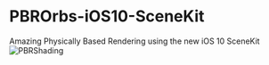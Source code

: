 # PBROrbs-iOS10-SceneKit
Amazing Physically Based Rendering using the new iOS 10 SceneKit
![PBRShading](https://raw.githubusercontent.com/asavihay/PBROrbs-iOS10-SceneKit/master/Screenshots/screenshot.jpg)
